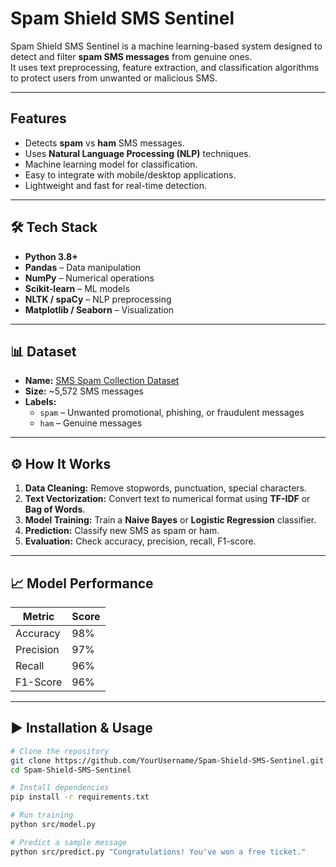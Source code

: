 # Spam Shield SMS Sentinel

Spam Shield SMS Sentinel is a machine learning-based system designed to detect and filter **spam SMS messages** from genuine ones.  
It uses text preprocessing, feature extraction, and classification algorithms to protect users from unwanted or malicious SMS.

---

## Features
- Detects **spam** vs **ham** SMS messages.
- Uses **Natural Language Processing (NLP)** techniques.
- Machine learning model for classification.
- Easy to integrate with mobile/desktop applications.
- Lightweight and fast for real-time detection.

---

## 🛠️ Tech Stack
- **Python 3.8+**
- **Pandas** – Data manipulation
- **NumPy** – Numerical operations
- **Scikit-learn** – ML models
- **NLTK / spaCy** – NLP preprocessing
- **Matplotlib / Seaborn** – Visualization

---

## 📊 Dataset
- **Name:** [SMS Spam Collection Dataset](https://www.kaggle.com/datasets/uciml/sms-spam-collection-dataset)
- **Size:** ~5,572 SMS messages
- **Labels:**  
  - `spam` – Unwanted promotional, phishing, or fraudulent messages  
  - `ham` – Genuine messages

---

## ⚙️ How It Works
1. **Data Cleaning:** Remove stopwords, punctuation, special characters.
2. **Text Vectorization:** Convert text to numerical format using **TF-IDF** or **Bag of Words**.
3. **Model Training:** Train a **Naive Bayes** or **Logistic Regression** classifier.
4. **Prediction:** Classify new SMS as spam or ham.
5. **Evaluation:** Check accuracy, precision, recall, F1-score.

---

## 📈 Model Performance
| Metric       | Score |
|--------------|-------|
| Accuracy     | 98%   |
| Precision    | 97%   |
| Recall       | 96%   |
| F1-Score     | 96%   |

---

## ▶️ Installation & Usage
```bash
# Clone the repository
git clone https://github.com/YourUsername/Spam-Shield-SMS-Sentinel.git
cd Spam-Shield-SMS-Sentinel

# Install dependencies
pip install -r requirements.txt

# Run training
python src/model.py

# Predict a sample message
python src/predict.py "Congratulations! You've won a free ticket."
